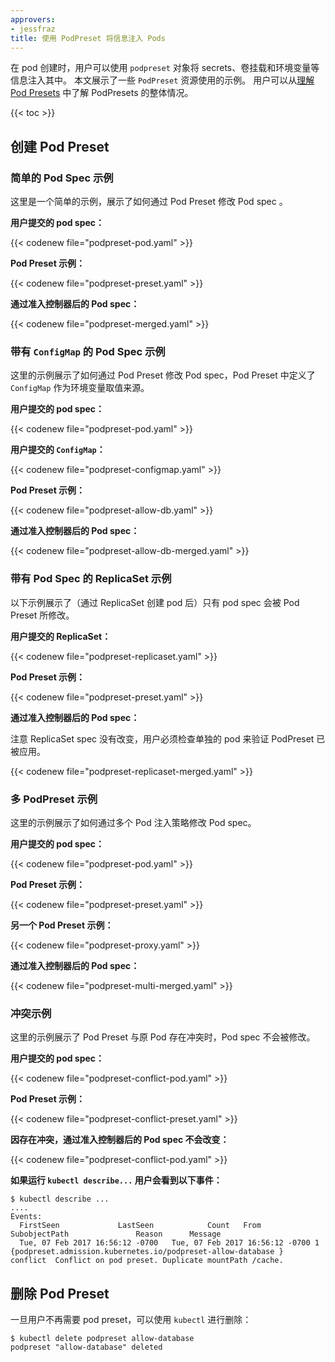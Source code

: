 ```yaml
---
approvers:
- jessfraz
title: 使用 PodPreset 将信息注入 Pods
---
```


在 pod 创建时，用户可以使用 `podpreset` 对象将 secrets、卷挂载和环境变量等信息注入其中。 
本文展示了一些 `PodPreset` 资源使用的示例。
用户可以从[理解 Pod Presets](/docs/concepts/workloads/pods/podpreset/) 中了解 PodPresets 的整体情况。

{{< toc >}}

## 创建 Pod Preset

### 简单的 Pod Spec 示例

这里是一个简单的示例，展示了如何通过 Pod Preset 修改 Pod spec 。

**用户提交的 pod spec：**

{{< codenew file="podpreset-pod.yaml" >}}

**Pod Preset 示例：**

{{< codenew file="podpreset-preset.yaml" >}}

**通过准入控制器后的 Pod spec：**

{{< codenew file="podpreset-merged.yaml" >}}

### 带有 `ConfigMap` 的 Pod Spec 示例

这里的示例展示了如何通过 Pod Preset 修改 Pod spec，Pod Preset 中定义了 `ConfigMap` 作为环境变量取值来源。

**用户提交的 pod spec：**

{{< codenew file="podpreset-pod.yaml" >}}

**用户提交的 `ConfigMap`：**

{{< codenew file="podpreset-configmap.yaml" >}}

**Pod Preset 示例：**

{{< codenew file="podpreset-allow-db.yaml" >}}

**通过准入控制器后的 Pod spec：**

{{< codenew file="podpreset-allow-db-merged.yaml" >}}

### 带有 Pod Spec 的 ReplicaSet 示例

以下示例展示了（通过 ReplicaSet 创建 pod 后）只有 pod spec 会被 Pod Preset 所修改。

**用户提交的 ReplicaSet：**

{{< codenew file="podpreset-replicaset.yaml" >}}

**Pod Preset 示例：**

{{< codenew file="podpreset-preset.yaml" >}}

**通过准入控制器后的 Pod spec：**

注意 ReplicaSet spec 没有改变，用户必须检查单独的 pod 来验证 PodPreset 已被应用。

{{< codenew file="podpreset-replicaset-merged.yaml" >}}

### 多 PodPreset 示例

这里的示例展示了如何通过多个 Pod 注入策略修改 Pod spec。

**用户提交的 pod spec：**

{{< codenew file="podpreset-pod.yaml" >}}

**Pod Preset 示例：**

{{< codenew file="podpreset-preset.yaml" >}}

**另一个 Pod Preset 示例：**

{{< codenew file="podpreset-proxy.yaml" >}}

**通过准入控制器后的 Pod spec：**

{{< codenew file="podpreset-multi-merged.yaml" >}}

### 冲突示例

这里的示例展示了 Pod Preset 与原 Pod 存在冲突时，Pod spec 不会被修改。

**用户提交的 pod spec：**

{{< codenew file="podpreset-conflict-pod.yaml" >}}

**Pod Preset 示例：**

{{< codenew file="podpreset-conflict-preset.yaml" >}}

**因存在冲突，通过准入控制器后的 Pod spec 不会改变：**

{{< codenew file="podpreset-conflict-pod.yaml" >}}

**如果运行 `kubectl describe...` 用户会看到以下事件：**

```
$ kubectl describe ...
....
Events:
  FirstSeen             LastSeen            Count   From                    SubobjectPath               Reason      Message
  Tue, 07 Feb 2017 16:56:12 -0700   Tue, 07 Feb 2017 16:56:12 -0700 1   {podpreset.admission.kubernetes.io/podpreset-allow-database }    conflict  Conflict on pod preset. Duplicate mountPath /cache.
```

## 删除 Pod Preset

一旦用户不再需要 pod preset，可以使用 `kubectl` 进行删除：

```shell
$ kubectl delete podpreset allow-database
podpreset "allow-database" deleted
```

